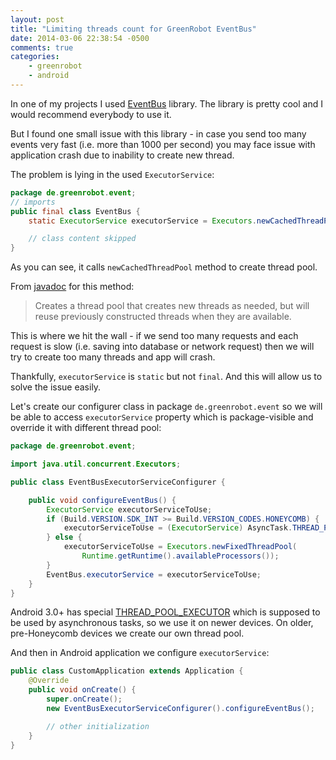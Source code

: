 ```yaml
---
layout: post
title: "Limiting threads count for GreenRobot EventBus"
date: 2014-03-06 22:38:54 -0500
comments: true
categories: 
    - greenrobot
    - android
---
```


In one of my projects I used [EventBus] library. The library is pretty cool and I would recommend everybody to use it.

But I found one small issue with this library - in case you send too many events very fast (i.e. more than 1000 per second) you may face issue with application crash due to inability to create new thread.

The problem is lying in the used `ExecutorService`:

``` java
package de.greenrobot.event;
// imports
public final class EventBus {
    static ExecutorService executorService = Executors.newCachedThreadPool();

    // class content skipped 
}
```

As you can see, it calls `newCachedThreadPool` method to create thread pool.

From [javadoc][ExecutorsService] for this method:

> Creates a thread pool that creates new threads as needed, but will reuse 
> previously constructed threads when they are available.

This is where we hit the wall - if we send too many requests and each request is slow (i.e. saving into database or network request) then we will try to create too many threads and app will crash.

Thankfully, `executorService` is `static` but not `final`. And this will allow us to solve the issue easily. 

Let's create our configurer class in package `de.greenrobot.event` so we will be able to access `executorService` property which is package-visible and override it with different thread pool:

``` java EventBusExecutorServiceConfigurer
package de.greenrobot.event;

import java.util.concurrent.Executors;

public class EventBusExecutorServiceConfigurer {

    public void configureEventBus() {
        ExecutorService executorServiceToUse;
        if (Build.VERSION.SDK_INT >= Build.VERSION_CODES.HONEYCOMB) {
            executorServiceToUse = (ExecutorService) AsyncTask.THREAD_POOL_EXECUTOR;
        } else {
            executorServiceToUse = Executors.newFixedThreadPool(
                Runtime.getRuntime().availableProcessors());
        }
        EventBus.executorService = executorServiceToUse;
    }
}

```

Android 3.0+ has special [THREAD_POOL_EXECUTOR] which is supposed to be used by asynchronous tasks, so we use it on newer devices. On older, pre-Honeycomb devices we create our own thread pool.

And then in Android application we configure `executorService`:

``` java 
public class CustomApplication extends Application {
    @Override
    public void onCreate() {
        super.onCreate();
        new EventBusExecutorServiceConfigurer().configureEventBus();

        // other initialization
    }
}

```

[EventBus]: https://github.com/greenrobot/EventBus
[ExecutorsService]: http://developer.android.com/reference/java/util/concurrent/Executors.html#newCachedThreadPool()
[THREAD_POOL_EXECUTOR]: http://developer.android.com/reference/android/os/AsyncTask.html#THREAD_POOL_EXECUTOR